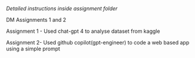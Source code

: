 *Detailed instructions inside assignment folder*

DM Assignments 1 and 2

Assignment 1 - 
Used chat-gpt 4 to analyse dataset from kaggle

Assignment 2-
Used github copilot(gpt-engineer) to code a web based app using a simple prompt